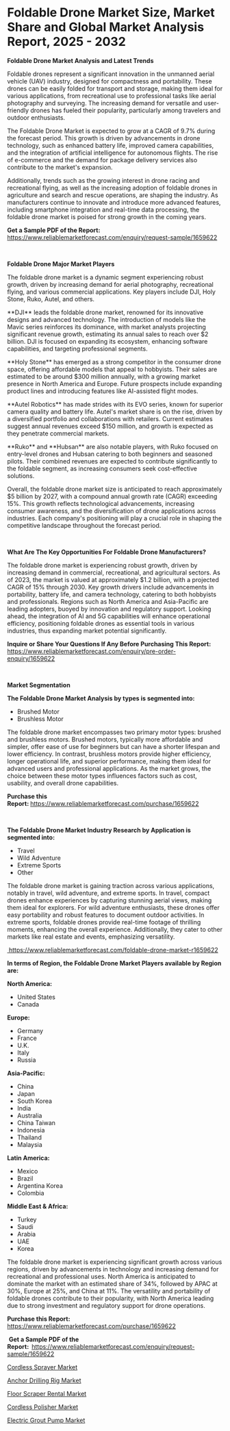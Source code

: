 <p><h1>Foldable Drone Market Size, Market Share and Global Market Analysis Report, 2025 - 2032</h1></p><p><strong>Foldable Drone Market Analysis and Latest Trends</strong></p>
<p><p>Foldable drones represent a significant innovation in the unmanned aerial vehicle (UAV) industry, designed for compactness and portability. These drones can be easily folded for transport and storage, making them ideal for various applications, from recreational use to professional tasks like aerial photography and surveying. The increasing demand for versatile and user-friendly drones has fueled their popularity, particularly among travelers and outdoor enthusiasts.</p><p>The Foldable Drone Market is expected to grow at a CAGR of 9.7% during the forecast period. This growth is driven by advancements in drone technology, such as enhanced battery life, improved camera capabilities, and the integration of artificial intelligence for autonomous flights. The rise of e-commerce and the demand for package delivery services also contribute to the market's expansion. </p><p>Additionally, trends such as the growing interest in drone racing and recreational flying, as well as the increasing adoption of foldable drones in agriculture and search and rescue operations, are shaping the industry. As manufacturers continue to innovate and introduce more advanced features, including smartphone integration and real-time data processing, the foldable drone market is poised for strong growth in the coming years.</p></p>
<p><strong>Get a Sample PDF of the Report:&nbsp;</strong> <a href="https://www.reliablemarketforecast.com/enquiry/request-sample/1659622?utm_campaign=1097&utm_medium=2&utm_source=Github&utm_content=ia&utm_term=08042025&utm_id=foldable-drone">https://www.reliablemarketforecast.com/enquiry/request-sample/1659622</a></p>
<p>&nbsp;</p>
<p><strong>Foldable Drone Major Market Players</strong></p>
<p><p>The foldable drone market is a dynamic segment experiencing robust growth, driven by increasing demand for aerial photography, recreational flying, and various commercial applications. Key players include DJI, Holy Stone, Ruko, Autel, and others.</p><p>**DJI** leads the foldable drone market, renowned for its innovative designs and advanced technology. The introduction of models like the Mavic series reinforces its dominance, with market analysts projecting significant revenue growth, estimating its annual sales to reach over $2 billion. DJI is focused on expanding its ecosystem, enhancing software capabilities, and targeting professional segments.</p><p>**Holy Stone** has emerged as a strong competitor in the consumer drone space, offering affordable models that appeal to hobbyists. Their sales are estimated to be around $300 million annually, with a growing market presence in North America and Europe. Future prospects include expanding product lines and introducing features like AI-assisted flight modes.</p><p>**Autel Robotics** has made strides with its EVO series, known for superior camera quality and battery life. Autel's market share is on the rise, driven by a diversified portfolio and collaborations with retailers. Current estimates suggest annual revenues exceed $150 million, and growth is expected as they penetrate commercial markets.</p><p>**Ruko** and **Hubsan** are also notable players, with Ruko focused on entry-level drones and Hubsan catering to both beginners and seasoned pilots. Their combined revenues are expected to contribute significantly to the foldable segment, as increasing consumers seek cost-effective solutions.</p><p>Overall, the foldable drone market size is anticipated to reach approximately $5 billion by 2027, with a compound annual growth rate (CAGR) exceeding 15%. This growth reflects technological advancements, increasing consumer awareness, and the diversification of drone applications across industries. Each company's positioning will play a crucial role in shaping the competitive landscape throughout the forecast period.</p></p>
<p>&nbsp;</p>
<p><strong>What Are The Key Opportunities For Foldable Drone Manufacturers?</strong></p>
<p><p>The foldable drone market is experiencing robust growth, driven by increasing demand in commercial, recreational, and agricultural sectors. As of 2023, the market is valued at approximately $1.2 billion, with a projected CAGR of 15% through 2030. Key growth drivers include advancements in portability, battery life, and camera technology, catering to both hobbyists and professionals. Regions such as North America and Asia-Pacific are leading adopters, buoyed by innovation and regulatory support. Looking ahead, the integration of AI and 5G capabilities will enhance operational efficiency, positioning foldable drones as essential tools in various industries, thus expanding market potential significantly.</p></p>
<p><strong>Inquire or Share Your Questions If Any Before Purchasing This Report:</strong> <a href="https://www.reliablemarketforecast.com/enquiry/pre-order-enquiry/1659622?utm_campaign=1097&utm_medium=2&utm_source=Github&utm_content=ia&utm_term=08042025&utm_id=foldable-drone">https://www.reliablemarketforecast.com/enquiry/pre-order-enquiry/1659622</a></p>
<p>&nbsp;</p>
<p><strong>Market Segmentation</strong></p>
<p><strong>The Foldable Drone Market Analysis by types is segmented into:</strong></p>
<p><ul><li>Brushed Motor</li><li>Brushless Motor</li></ul></p>
<p><p>The foldable drone market encompasses two primary motor types: brushed and brushless motors. Brushed motors, typically more affordable and simpler, offer ease of use for beginners but can have a shorter lifespan and lower efficiency. In contrast, brushless motors provide higher efficiency, longer operational life, and superior performance, making them ideal for advanced users and professional applications. As the market grows, the choice between these motor types influences factors such as cost, usability, and overall drone capabilities.</p></p>
<p><strong>Purchase this Report:&nbsp;</strong><a href="https://www.reliablemarketforecast.com/purchase/1659622?utm_campaign=1097&utm_medium=2&utm_source=Github&utm_content=ia&utm_term=08042025&utm_id=foldable-drone">https://www.reliablemarketforecast.com/purchase/1659622</a></p>
<p>&nbsp;</p>
<p><strong>The Foldable Drone Market Industry Research by Application is segmented into:</strong></p>
<p><ul><li>Travel</li><li>Wild Adventure</li><li>Extreme Sports</li><li>Other</li></ul></p>
<p><p>The foldable drone market is gaining traction across various applications, notably in travel, wild adventure, and extreme sports. In travel, compact drones enhance experiences by capturing stunning aerial views, making them ideal for explorers. For wild adventure enthusiasts, these drones offer easy portability and robust features to document outdoor activities. In extreme sports, foldable drones provide real-time footage of thrilling moments, enhancing the overall experience. Additionally, they cater to other markets like real estate and events, emphasizing versatility.</p></p>
<p><a href="https://www.reliablemarketforecast.com/foldable-drone-market-r1659622?utm_campaign=1097&utm_medium=2&utm_source=Github&utm_content=ia&utm_term=08042025&utm_id=foldable-drone">&nbsp;https://www.reliablemarketforecast.com/foldable-drone-market-r1659622</a></p>
<p><strong>In terms of Region, the Foldable Drone Market Players available by Region are:</strong></p>
<p>
    <p> <strong> North America: </strong>
        <ul>
            <li>United States</li>
            <li>Canada</li>
        </ul>
        </p> 
    <p> <strong> Europe: </strong>
        <ul>
            <li>Germany</li>
            <li>France</li>
            <li>U.K.</li>
            <li>Italy</li>
            <li>Russia</li>
        </ul>
        </p> 
    <p> <strong> Asia-Pacific: </strong>
        <ul>
            <li>China</li>
            <li>Japan</li>
            <li>South Korea</li>
            <li>India</li>
            <li>Australia</li>
            <li>China Taiwan</li>
            <li>Indonesia</li>
            <li>Thailand</li>
            <li>Malaysia</li>
        </ul>
        </p> 
    <p> <strong> Latin America: </strong>
        <ul>
            <li>Mexico</li>
            <li>Brazil</li>
            <li>Argentina Korea</li>
            <li>Colombia</li>
        </ul>
        </p> 
    <p> <strong> Middle East & Africa: </strong>
        <ul>
            <li>Turkey</li>
            <li>Saudi</li>
            <li>Arabia</li>
            <li>UAE</li>
            <li>Korea</li>
        </ul>
    </p>
    </p>
<p><p>The foldable drone market is experiencing significant growth across various regions, driven by advancements in technology and increasing demand for recreational and professional uses. North America is anticipated to dominate the market with an estimated share of 34%, followed by APAC at 30%, Europe at 25%, and China at 11%. The versatility and portability of foldable drones contribute to their popularity, with North America leading due to strong investment and regulatory support for drone operations.</p></p>
<p><strong>Purchase this Report: </strong><a href="https://www.reliablemarketforecast.com/purchase/1659622?utm_campaign=1097&utm_medium=2&utm_source=Github&utm_content=ia&utm_term=08042025&utm_id=foldable-drone">https://www.reliablemarketforecast.com/purchase/1659622</a></p>
<p>&nbsp;<strong>Get a Sample PDF of the Report:&nbsp;&nbsp;</strong><a href="https://www.reliablemarketforecast.com/enquiry/request-sample/1659622?utm_campaign=1097&utm_medium=2&utm_source=Github&utm_content=ia&utm_term=08042025&utm_id=foldable-drone">https://www.reliablemarketforecast.com/enquiry/request-sample/1659622</a></p>
<p><strong></strong></p>
<p><p><a href="https://github.com/oshodikurc/Market-Research-Report-List-1/blob/main/cordless-sprayer-market.md?utm_campaign=1097&utm_medium=2&utm_source=Github&utm_content=ia&utm_term=08042025&utm_id=foldable-drone">Cordless Sprayer Market</a></p><p><a href="https://github.com/noppbebawy/Market-Research-Report-List-1/blob/main/anchor-drilling-rig-market.md?utm_campaign=1097&utm_medium=2&utm_source=Github&utm_content=ia&utm_term=08042025&utm_id=foldable-drone">Anchor Drilling Rig Market</a></p><p><a href="https://github.com/ajegiobitsa/Market-Research-Report-List-1/blob/main/floor-scraper-rental-market.md?utm_campaign=1097&utm_medium=2&utm_source=Github&utm_content=ia&utm_term=08042025&utm_id=foldable-drone">Floor Scraper Rental Market</a></p><p><a href="https://github.com/efialiurca/Market-Research-Report-List-1/blob/main/cordless-polisher-market.md?utm_campaign=1097&utm_medium=2&utm_source=Github&utm_content=ia&utm_term=08042025&utm_id=foldable-drone">Cordless Polisher Market</a></p><p><a href="https://github.com/motanafraxer/Market-Research-Report-List-1/blob/main/electric-grout-pump-market.md?utm_campaign=1097&utm_medium=2&utm_source=Github&utm_content=ia&utm_term=08042025&utm_id=foldable-drone">Electric Grout Pump Market</a></p></p>